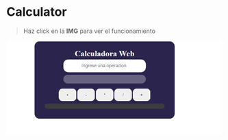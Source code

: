 # Calculator

> Haz click en la **IMG** para ver el funcionamiento

<a href="https://www.youtube.com/embed/Yp-VsWhJNBg"><img src="https://github.com/YefersonR/2-Calculadora_Web/blob/master/Captura.PNG?raw=true" alt="Funcionamiento" /></a>
